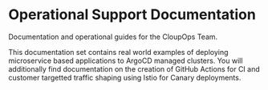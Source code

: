 # Operational Support Documentation
Documentation and operational guides for the CloupOps Team.

This documentation set contains real world examples of deploying microservice based applications to ArgoCD managed clusters. You will additionally find documentation on the creation of GitHub Actions for CI and customer targetted traffic shaping using Istio for Canary deployments.
